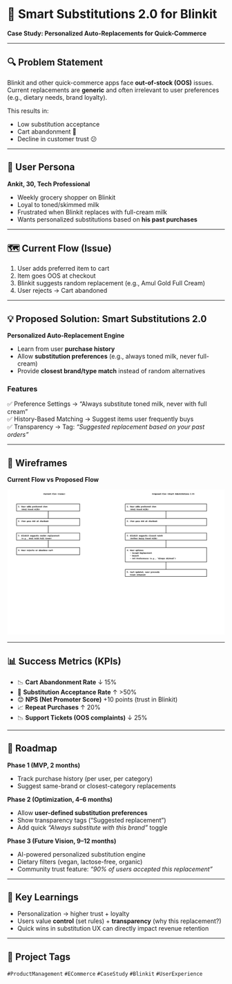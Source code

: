 # 🛒 Smart Substitutions 2.0 for Blinkit
**Case Study: Personalized Auto-Replacements for Quick-Commerce**

---

## 🔍 Problem Statement
Blinkit and other quick-commerce apps face **out-of-stock (OOS)** issues.  
Current replacements are **generic** and often irrelevant to user preferences (e.g., dietary needs, brand loyalty).  

This results in:  
- Low substitution acceptance  
- Cart abandonment 🚫  
- Decline in customer trust 😕  

---

## 👤 User Persona

**Ankit, 30, Tech Professional**  
- Weekly grocery shopper on Blinkit  
- Loyal to toned/skimmed milk  
- Frustrated when Blinkit replaces with full-cream milk  
- Wants personalized substitutions based on **his past purchases**  

---

## 🗺️ Current Flow (Issue)

1. User adds preferred item to cart  
2. Item goes OOS at checkout  
3. Blinkit suggests random replacement (e.g., Amul Gold Full Cream)  
4. User rejects → Cart abandoned  

---

## 💡 Proposed Solution: Smart Substitutions 2.0

**Personalized Auto-Replacement Engine**  
- Learn from user **purchase history**  
- Allow **substitution preferences** (e.g., always toned milk, never full-cream)  
- Provide **closest brand/type match** instead of random alternatives  

### Features
✅ Preference Settings → “Always substitute toned milk, never with full cream”  
✅ History-Based Matching → Suggest items user frequently buys  
✅ Transparency → Tag: *“Suggested replacement based on your past orders”*  

---

## 🎨 Wireframes  

**Current Flow vs Proposed Flow**  

![Smart Substitutions Wireframe](./images/smart_substitutions_wireframe.png)  

---

## 📊 Success Metrics (KPIs)

- 📉 **Cart Abandonment Rate** ↓ 15%  
- 🔁 **Substitution Acceptance Rate** ↑ >50%  
- 😊 **NPS (Net Promoter Score)** +10 points (trust in Blinkit)  
- 📈 **Repeat Purchases** ↑ 20%  
- 📉 **Support Tickets (OOS complaints)** ↓ 25%  

---

## 🚀 Roadmap

**Phase 1 (MVP, 2 months)**  
- Track purchase history (per user, per category)  
- Suggest same-brand or closest-category replacements  

**Phase 2 (Optimization, 4–6 months)**  
- Allow **user-defined substitution preferences**  
- Show transparency tags (“Suggested replacement”)  
- Add quick *“Always substitute with this brand”* toggle  

**Phase 3 (Future Vision, 9–12 months)**  
- AI-powered personalized substitution engine  
- Dietary filters (vegan, lactose-free, organic)  
- Community trust feature: *“90% of users accepted this replacement”*  

---

## 🧠 Key Learnings
- Personalization → higher trust + loyalty  
- Users value **control** (set rules) + **transparency** (why this replacement?)  
- Quick wins in substitution UX can directly impact revenue retention  

---

## 📌 Project Tags
`#ProductManagement` `#ECommerce` `#CaseStudy` `#Blinkit` `#UserExperience`

